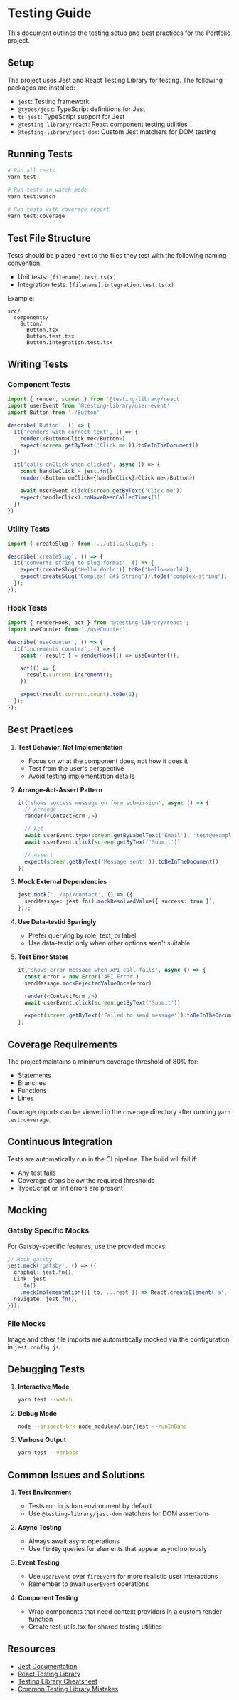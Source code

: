 # Testing Guide

This document outlines the testing setup and best practices for the Portfolio project.

## Setup

The project uses Jest and React Testing Library for testing. The following packages are installed:

- `jest`: Testing framework
- `@types/jest`: TypeScript definitions for Jest
- `ts-jest`: TypeScript support for Jest
- `@testing-library/react`: React component testing utilities
- `@testing-library/jest-dom`: Custom Jest matchers for DOM testing

## Running Tests

```bash
# Run all tests
yarn test

# Run tests in watch mode
yarn test:watch

# Run tests with coverage report
yarn test:coverage
```

## Test File Structure

Tests should be placed next to the files they test with the following naming convention:

- Unit tests: `[filename].test.ts(x)`
- Integration tests: `[filename].integration.test.ts(x)`

Example:

```
src/
  components/
    Button/
      Button.tsx
      Button.test.tsx
      Button.integration.test.tsx
```

## Writing Tests

### Component Tests

```typescript
import { render, screen } from '@testing-library/react'
import userEvent from '@testing-library/user-event'
import Button from './Button'

describe('Button', () => {
  it('renders with correct text', () => {
    render(<Button>Click me</Button>)
    expect(screen.getByText('Click me')).toBeInTheDocument()
  })

  it('calls onClick when clicked', async () => {
    const handleClick = jest.fn()
    render(<Button onClick={handleClick}>Click me</Button>)

    await userEvent.click(screen.getByText('Click me'))
    expect(handleClick).toHaveBeenCalledTimes(1)
  })
})
```

### Utility Tests

```typescript
import { createSlug } from '../utils/slugify';

describe('createSlug', () => {
  it('converts string to slug format', () => {
    expect(createSlug('Hello World')).toBe('hello-world');
    expect(createSlug('Complex! @#$ String')).toBe('complex-string');
  });
});
```

### Hook Tests

```typescript
import { renderHook, act } from '@testing-library/react';
import useCounter from './useCounter';

describe('useCounter', () => {
  it('increments counter', () => {
    const { result } = renderHook(() => useCounter());

    act(() => {
      result.current.increment();
    });

    expect(result.current.count).toBe(1);
  });
});
```

## Best Practices

1. **Test Behavior, Not Implementation**

   - Focus on what the component does, not how it does it
   - Test from the user's perspective
   - Avoid testing implementation details

2. **Arrange-Act-Assert Pattern**

   ```typescript
   it('shows success message on form submission', async () => {
     // Arrange
     render(<ContactForm />)

     // Act
     await userEvent.type(screen.getByLabelText('Email'), 'test@example.com')
     await userEvent.click(screen.getByText('Submit'))

     // Assert
     expect(screen.getByText('Message sent!')).toBeInTheDocument()
   })
   ```

3. **Mock External Dependencies**

   ```typescript
   jest.mock('../api/contact', () => ({
     sendMessage: jest.fn().mockResolvedValue({ success: true }),
   }));
   ```

4. **Use Data-testid Sparingly**

   - Prefer querying by role, text, or label
   - Use data-testid only when other options aren't suitable

5. **Test Error States**
   ```typescript
   it('shows error message when API call fails', async () => {
     const error = new Error('API Error')
     sendMessage.mockRejectedValueOnce(error)

     render(<ContactForm />)
     await userEvent.click(screen.getByText('Submit'))

     expect(screen.getByText('Failed to send message')).toBeInTheDocument()
   })
   ```

## Coverage Requirements

The project maintains a minimum coverage threshold of 80% for:

- Statements
- Branches
- Functions
- Lines

Coverage reports can be viewed in the `coverage` directory after running `yarn test:coverage`.

## Continuous Integration

Tests are automatically run in the CI pipeline. The build will fail if:

- Any test fails
- Coverage drops below the required thresholds
- TypeScript or lint errors are present

## Mocking

### Gatsby Specific Mocks

For Gatsby-specific features, use the provided mocks:

```typescript
// Mock gatsby
jest.mock('gatsby', () => ({
  graphql: jest.fn(),
  Link: jest
    .fn()
    .mockImplementation(({ to, ...rest }) => React.createElement('a', { ...rest, href: to })),
  navigate: jest.fn(),
}));
```

### File Mocks

Image and other file imports are automatically mocked via the configuration in `jest.config.js`.

## Debugging Tests

1. **Interactive Mode**

   ```bash
   yarn test --watch
   ```

2. **Debug Mode**

   ```bash
   node --inspect-brk node_modules/.bin/jest --runInBand
   ```

3. **Verbose Output**
   ```bash
   yarn test --verbose
   ```

## Common Issues and Solutions

1. **Test Environment**

   - Tests run in jsdom environment by default
   - Use `@testing-library/jest-dom` matchers for DOM assertions

2. **Async Testing**

   - Always await async operations
   - Use `findBy` queries for elements that appear asynchronously

3. **Event Testing**

   - Use `userEvent` over `fireEvent` for more realistic user interactions
   - Remember to await `userEvent` operations

4. **Component Testing**
   - Wrap components that need context providers in a custom render function
   - Create test-utils.tsx for shared testing utilities

## Resources

- [Jest Documentation](https://jestjs.io/docs/getting-started)
- [React Testing Library](https://testing-library.com/docs/react-testing-library/intro/)
- [Testing Library Cheatsheet](https://testing-library.com/docs/react-testing-library/cheatsheet)
- [Common Testing Library Mistakes](https://kentcdodds.com/blog/common-mistakes-with-react-testing-library)
